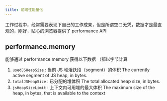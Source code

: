 ```yaml
---
title: 前端性能量化
---
```


工作过程中，经常需要表现下自己的工作成果，但是所谓空口无凭，数据才是最直观的，刚好，贴心的浏览器提供了 performance API <!-- more -->

## performance.memory

能够通过 performance.memory 获得以下数据 （都以字节计算

1. `usedJSHeapSize` : 当前 JS 堆活跃段（segment）的体积 The currently active segment of JS heap, in bytes.
2. `totalJSHeapSize` : 已分配的堆体积 The total allocated heap size, in bytes.
3. `jsHeapSizeLimit` : 上下文内可用堆的最大体积 The maximum size of the heap, in bytes, that is available to the context
